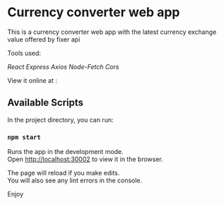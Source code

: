 # Currency converter web app

This is a currency converter web app with the latest currency exchange value offered by fixer api

Tools used:

*React*
*Express*
*Axios*
*Node-Fetch*
*Cors*

View it online at : 

## Available Scripts

In the project directory, you can run:

### `npm start`

Runs the app in the development mode.\
Open [http://localhost:30002](http://localhost:30002) to view it in the browser.

The page will reload if you make edits.\
You will also see any lint errors in the console.

Enjoy